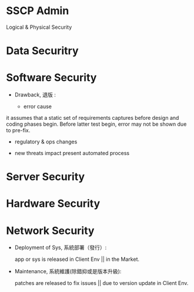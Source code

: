 # SSCP Admin
Logical & Physical Security

# Data Securitry

# Software Security

* Drawback, 退版 :

  * error cause

 it assumes that a static set of requirements captures before design and coding phases begin. Before latter test begin, error may not be shown due to pre-fix. 
 
  * regulatory & ops changes
  
  * new threats impact present automated process

# Server Security

# Hardware Security

# Network Security

* Deployment of Sys, 系統部署（發行）:

  app or sys is released in Client Env || in the Market.

* Maintenance, 系統維護(除錯抑或是版本升級):

  patches are released to fix issues || due to version update in Client Env.
